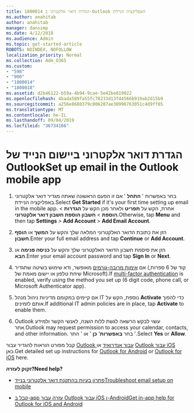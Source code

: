 ```yaml
---
title: 1800014 הגדרת דואר אלקטרוני ב-Outlook האפליקציה הניידת
ms.author: anahitab
author: anahitab
manager: dansimp
ms.date: 4/12/2018
ms.audience: Admin
ms.topic: get-started-article
ROBOTS: NOINDEX, NOFOLLOW
localization_priority: Normal
ms.collection: Adm_O365
ms.custom:
- "598"
- "900"
- "1800014"
- "1800018"
ms.assetid: d2b46122-b59a-4b94-9cae-5e42be819022
ms.openlocfilehash: 4bada589fa55fc78233d13f44566b919ab2d15b9
ms.sourcegitcommit: a256e8680379c006287ae30996763051c4d9ff85
ms.translationtype: MT
ms.contentlocale: he-IL
ms.lasthandoff: 09/04/2019
ms.locfileid: "36734166"
---
```

# <a name="set-up-email-in-the-outlook-mobile-app"></a><span data-ttu-id="8ecf0-102">הגדרת דואר אלקטרוני ביישום הנייד של Outlook</span><span class="sxs-lookup"><span data-stu-id="8ecf0-102">Set up email in the Outlook mobile app</span></span>

1. <span data-ttu-id="8ecf0-103">בחר באפשרות ' **התחל** ' אם זו הפעם הראשונה שאתה מגדיר דואר אלקטרוני באפליקציה הניידת.</span><span class="sxs-lookup"><span data-stu-id="8ecf0-103">Select **Get Started** if it's your first time setting up email in the mobile app.</span></span> <span data-ttu-id="8ecf0-104">אחרת, הקש על **תפריט** ולאחר מכן הקש על **הגדרות** \> **הוספת** \> **חשבון הוספת חשבון דואר אלקטרוני**.</span><span class="sxs-lookup"><span data-stu-id="8ecf0-104">Otherwise, tap **Menu** and then tap **Settings** \> **Add Account** \> **Add Email Account**.</span></span>

2. <span data-ttu-id="8ecf0-105">הזן את כתובת הדואר האלקטרוני המלאה שלך והקש על **המשך** או **הוסף חשבון**.</span><span class="sxs-lookup"><span data-stu-id="8ecf0-105">Enter your full email address and tap **Continue** or **Add Account**.</span></span>

3. <span data-ttu-id="8ecf0-106">הזן את סיסמת חשבון הדואר האלקטרוני שלך והקש על **כניסה פנימה** או **הבא**.</span><span class="sxs-lookup"><span data-stu-id="8ecf0-106">Enter your email account password and tap **Sign In** or **Next**.</span></span>

4. <span data-ttu-id="8ecf0-107">אם [אימות מרובה-גורמים](https://docs.microsoft.com/office365/admin/security-and-compliance/set-up-multi-factor-authentication) מאופשר, ודא שימוש בשיטה שתגדיר (קוד של 6 ספרות, שיחת טלפון או יישום מאמת של Microsoft).</span><span class="sxs-lookup"><span data-stu-id="8ecf0-107">If [multi-factor authentication](https://docs.microsoft.com/office365/admin/security-and-compliance/set-up-multi-factor-authentication) is enabled, verify using the method you set up (6 digit code, phone call, or Microsoft Authenticator app).</span></span>

5. <span data-ttu-id="8ecf0-108">אם קיימים במקומם מדיניות ניהול מנהל IT נוספת, הקש על **Activate** כדי להפוך אותם לזמינים.</span><span class="sxs-lookup"><span data-stu-id="8ecf0-108">If additional IT admin policies are in place, tap **Activate** to enable them.</span></span>

6. <span data-ttu-id="8ecf0-109">Outlook עשוי לבקש הרשאה לגשת ללוח השנה, לאנשי הקשר ולמידע אחר.</span><span class="sxs-lookup"><span data-stu-id="8ecf0-109">Outlook may request permission to access your calendar, contacts, and other information.</span></span> <span data-ttu-id="8ecf0-110">בחר **באפשרות**' **כן** ' או ' התר '.</span><span class="sxs-lookup"><span data-stu-id="8ecf0-110">Select **Yes** or **Allow**.</span></span>

<span data-ttu-id="8ecf0-111">קבל מפורט הוראות להגדיר עבור [Outlook עבור אנדרואיד](https://support.office.com/article/886db551-8dfa-4fd5-b835-f8e532091872.aspx) או [Outlook עבור iOS](https://support.office.com/article/b2de2161-cc1d-49ef-9ef9-81acd1c8e234.aspx) כאן.</span><span class="sxs-lookup"><span data-stu-id="8ecf0-111">Get detailed set up instructions for [Outlook for Android](https://support.office.com/article/886db551-8dfa-4fd5-b835-f8e532091872.aspx) or [Outlook for iOS](https://support.office.com/article/b2de2161-cc1d-49ef-9ef9-81acd1c8e234.aspx) here.</span></span>
  
 <span data-ttu-id="8ecf0-112">**זקוק לעזרה?**</span><span class="sxs-lookup"><span data-stu-id="8ecf0-112">**Need help?**</span></span>
  
- [<span data-ttu-id="8ecf0-113">פתרון בעיות בהתקנת דואר אלקטרוני בנייד</span><span class="sxs-lookup"><span data-stu-id="8ecf0-113">Troubleshoot email setup on mobile</span></span>](https://support.office.com/article/a264ef01-9c88-48fb-9285-7017e4f31f02.aspx)

- [<span data-ttu-id="8ecf0-114">קבל ב-app עזרה עבור Outlook עבור iOS ו-Android</span><span class="sxs-lookup"><span data-stu-id="8ecf0-114">Get in-app help for Outlook for iOS and Android</span></span>](https://support.office.com/article/218a22d1-9fa5-4889-b689-de1c63493243.aspx#ID0EAABAAA=Contact_Support)
